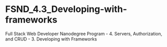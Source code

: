 # FSND_4.3_Developing-with-frameworks
Full Stack Web Developer Nanodegree Program - 4. Servers, Authorization, and CRUD - 3. Developing with Frameworks
